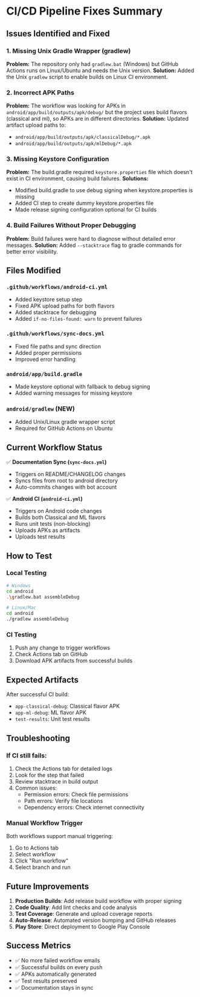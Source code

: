 # CI/CD Pipeline Fixes Summary

## Issues Identified and Fixed

### 1. Missing Unix Gradle Wrapper (gradlew)
**Problem:** The repository only had `gradlew.bat` (Windows) but GitHub Actions runs on Linux/Ubuntu and needs the Unix version.
**Solution:** Added the Unix `gradlew` script to enable builds on Linux CI environment.

### 2. Incorrect APK Paths
**Problem:** The workflow was looking for APKs in `android/app/build/outputs/apk/debug/` but the project uses build flavors (classical and ml), so APKs are in different directories.
**Solution:** Updated artifact upload paths to:
- `android/app/build/outputs/apk/classicalDebug/*.apk`
- `android/app/build/outputs/apk/mlDebug/*.apk`

### 3. Missing Keystore Configuration
**Problem:** The build.gradle required `keystore.properties` file which doesn't exist in CI environment, causing build failures.
**Solutions:**
- Modified build.gradle to use debug signing when keystore.properties is missing
- Added CI step to create dummy keystore.properties file
- Made release signing configuration optional for CI builds

### 4. Build Failures Without Proper Debugging
**Problem:** Build failures were hard to diagnose without detailed error messages.
**Solution:** Added `--stacktrace` flag to gradle commands for better error visibility.

## Files Modified

### `.github/workflows/android-ci.yml`
- Added keystore setup step
- Fixed APK upload paths for both flavors
- Added stacktrace for debugging
- Added `if-no-files-found: warn` to prevent failures

### `.github/workflows/sync-docs.yml`
- Fixed file paths and sync direction
- Added proper permissions
- Improved error handling

### `android/app/build.gradle`
- Made keystore optional with fallback to debug signing
- Added warning messages for missing keystore

### `android/gradlew` (NEW)
- Added Unix/Linux gradle wrapper script
- Required for GitHub Actions on Ubuntu

## Current Workflow Status

✅ **Documentation Sync (`sync-docs.yml`)**
- Triggers on README/CHANGELOG changes
- Syncs files from root to android directory
- Auto-commits changes with bot account

✅ **Android CI (`android-ci.yml`)**
- Triggers on Android code changes
- Builds both Classical and ML flavors
- Runs unit tests (non-blocking)
- Uploads APKs as artifacts
- Uploads test results

## How to Test

### Local Testing
```bash
# Windows
cd android
.\gradlew.bat assembleDebug

# Linux/Mac
cd android
./gradlew assembleDebug
```

### CI Testing
1. Push any change to trigger workflows
2. Check Actions tab on GitHub
3. Download APK artifacts from successful builds

## Expected Artifacts

After successful CI build:
- `app-classical-debug`: Classical flavor APK
- `app-ml-debug`: ML flavor APK  
- `test-results`: Unit test results

## Troubleshooting

### If CI still fails:
1. Check the Actions tab for detailed logs
2. Look for the step that failed
3. Review stacktrace in build output
4. Common issues:
   - Permission errors: Check file permissions
   - Path errors: Verify file locations
   - Dependency errors: Check internet connectivity

### Manual Workflow Trigger
Both workflows support manual triggering:
1. Go to Actions tab
2. Select workflow
3. Click "Run workflow"
4. Select branch and run

## Future Improvements

1. **Production Builds**: Add release build workflow with proper signing
2. **Code Quality**: Add lint checks and code analysis
3. **Test Coverage**: Generate and upload coverage reports
4. **Auto-Release**: Automated version bumping and GitHub releases
5. **Play Store**: Direct deployment to Google Play Console

## Success Metrics

- ✅ No more failed workflow emails
- ✅ Successful builds on every push
- ✅ APKs automatically generated
- ✅ Test results preserved
- ✅ Documentation stays in sync